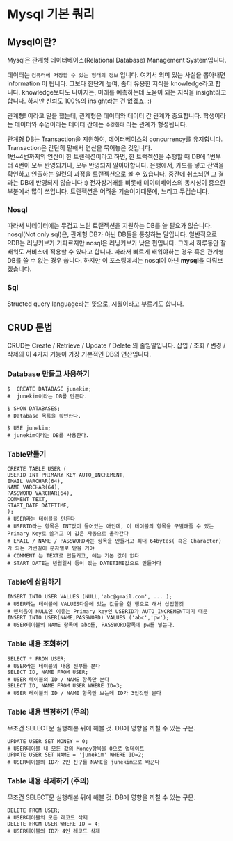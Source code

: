 # Mysql 기본 쿼리 

## Mysql이란? 
Mysql은 관계형 데이터베이스(Relational Database) Management System입니다. 

데이터는 `컴퓨터에 저장할 수 있는 형태의 정보` 입니다.
여기서 의미 있는 사실을 뽑아내면 information 이 됩니다. 
그보다 한단계 높여, 좀더 유용한 지식을 knowledge라고 합니다. 
knowledge보다도 나아지는, 미래를 예측하는데 도움이 되는 지식을 insight라고 합니다.
하지만  신뢰도 100%의 insight라는 건 없겠죠. :) 

관계형! 이라고 말을 했는데, 
관계형은 데이터와 데이터 간 관계가 중요합니다. 
학생이라는 데이터와 수업이라는 데이터 간에는 `수강한다` 라는 관계가 형성됩니다.

관계형 DB는 Transaction을 지원하여, 데이터베이스의 concurrency를 유지합니다. Transaction은 간단히 말해서 연산을 묶어놓은 것입니다.  
1번~4번까지의 연산이 한 트랜젝션이라고 하면, 
한 트랙젝션을 수행할 때 DB에 1번부터 4번이 모두 반영되거나, 모두 반영되지 말아야합니다.
은행에서, 카드를 넣고 잔액을 확인하고 인출하는 일련의 과정을 트랜젝션으로 볼 수 있습니다. 
중간에 취소되면 그 결과는 DB에 반영되지 않습니다 :) 
전자상거래를 비롯해 데이터베이스의 동시성이 중요한 부분에서 많이 쓰입니다. 
트랜젝션은 어려운 기술이기때문에,  느리고 무겁습니다. 

### Nosql 
따라서 빅데이터에는 무겁고 느린 트랜젝션을 지원하는 DB를 쓸 필요가 없습니다.
nosql(Not only sql)은, 관계형 DB가 아닌 DB들을 통칭하는 말입니다. 
일반적으로 RDB는 러닝커브가 가파르지만 nosql은  러닝커브가 낮은 편입니다. 
그래서 하루동안 잘 배워도 서비스에 적용할 수 있다고 합니다. 
따라서 빠르게 배워야하는 경우 혹은 관계형 DB를 쓸 수 없는 경우 씁니다. 
하지만 이 포스팅에서는 nosql이 아닌 **mysql**을 다뤄보겠습니다.  

### Sql 
Structed query language라는 뜻으로, 시퀄이라고 부르기도 합니다. 

## CRUD 문법 
CRUD는 Create / Retrieve / Update / Delete 의 줄임말입니다. 
삽입 / 조회 / 변경 / 삭제의 이 4가지 기능이 가장 기본적인 DB의 연산입니다.


### Database 만들고 사용하기 
```
$  CREATE DATABASE junekim;
#  junekim이라는 DB를 만든다. 

$ SHOW DATABASES;
# Database 목록을 확인한다. 

$ USE junekim; 
# junekim이라는 DB를 사용한다. 
```

### Table만들기 
```
CREATE TABLE USER (USERID INT PRIMARY KEY AUTO_INCREMENT,EMAIL VARCHAR(64),NAME VARCHAR(64),PASSWORD VARCHAR(64),COMMENT TEXT,START_DATE DATETIME,);
# USER라는 테이블을 만든다
# USERID라는 항목은 INT값이 들어있는 애인데, 이 테이블의 항목을 구별해줄 수 있는 Primary Key로 쓸거고 이 값은 자동으로 올라간다
# EMAIL / NAME / PASSWORD라는 항목을 만들거고 최대 64bytes( 혹은 Character) 가 되는 가변길이 문자열로 받을 거야 
# COMMENT 는 TEXT로 만들거고, 얘는 기본 값이 없다
# START_DATE는 년월일시 등이 있는 DATETIME값으로 만들거다
```

### Table에 삽입하기 
```
INSERT INTO USER VALUES (NULL,'abc@gmail.com', ... );
# USER라는 테이블에 VALUES다음에 있는 값들을 한 행으로 해서 삽입할것 
# 맨처음이 NULL인 이유는 Primary key인 USERID가 AUTO_INCREMENT이기 때문
INSERT INTO USER(NAME,PASSWORD) VALUES ('abc','pw');
# USER테이블의 NAME 항목에 abc를, PASSWORD항목에 pw를 넣는다. 
```

### Table 내용 조회하기 
```
SELECT * FROM USER;
# USER라는 테이블의 내용 전부를 본다SELECT ID, NAME FROM USER;
# USER 테이블의 ID / NAME 항목만 본다SELECT ID, NAME FROM USER WHERE ID=3;
# USER 테이블의 ID / NAME 항목만 보는데 ID가 3인것만 본다 
```

### Table 내용 변경하기 (주의)
무조건 SELECT문 실행해본 뒤에 해볼 것. 
DB에 영향을 끼칠 수 있는 구문. 
```
UPDATE USER SET MONEY = 0; 
# USER테이블 내 모든 값의 Money항목을 0으로 업데이트UPDATE USER SET NAME = 'junekim' WHERE ID=2;
# USER테이블의 ID가 2인 친구를 NAME을 junekim으로 바꾼다 
```

### Table 내용 삭제하기 (주의)
무조건 SELECT문 실행해본 뒤에 해볼 것. 
DB에 영향을 끼칠 수 있는 구문. 
```
DELETE FROM USER; 
# USER테이블의 모든 레코드 삭제DELETE FROM USER WHERE ID = 4;
# USER테이블의 ID가 4인 레코드 삭제 
```